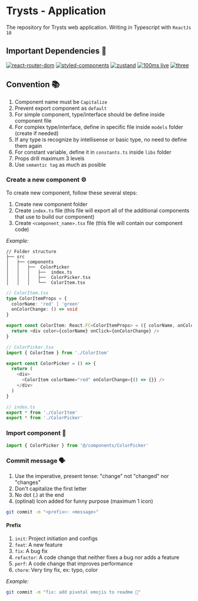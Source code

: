 # Trysts - Application

The repository for Trysts web application. Writing in Typescript with `ReactJs 18`

## Important Dependencies 🌈

[![react-router-dom](https://img.shields.io/badge/react--router--dom-%5E6.8.1-green)](https://reactrouter.com/)
[![styled-components](https://img.shields.io/badge/styled--components-%5E5.3.6-green)](https://styled-components.com/)
[![zustand](https://img.shields.io/badge/zustand-%5E4.3.2-green)](https://zustand-demo.pmnd.rs/)
[![100ms live](https://img.shields.io/badge/%40100mslive%2Freact--sdk-%5E0.6.3-green)](https://www.npmjs.com/package/@100mslive/react-sdk/)
[![three](https://img.shields.io/badge/three-%5E0.149.0-green)](https://www.npmjs.com/package/@100mslive/react-sdk/)

## Convention 📚

1. Component name must be `Capitalize`
2. Prevent export component as `default`
3. For simple component, type/interface should be define inside component file
4. For complex type/interface, define in specific file inside `models` folder (create if needed)
5. If any type is recognize by intellisense or basic type, no need to define them again
6. For constant variable, define it in `constants.ts` inside `libs` folder
7. Props drill maximum 3 levels
8. Use `semantic tag` as much as posible

### Create a new component ⚙️

To create new component, follow these several steps:

1. Create new component folder
2. Create `index.ts` file (this file will export all of the additional components that use to build our component)
3. Create `<component_name>.tsx` file (this file will contain our component code)

_Example:_

```
// Folder structure
├── src
│   ├── components
│   │   ├──  ColorPicker
│   │   │   ├──  index.ts
│   │   │   ├──  ColorPicker.tsx
│   │   │   └──  ColorItem.tsx
```

```typescript
// ColorItem.tsx
type ColorItemProps = {
  colorName: 'red' | 'green'
  onColorChange: () => void
}

export const ColorItem: React.FC<ColorItemProps> = ({ colorName, onColorChange }) => {
  return <div color={colorName} onClick={onColorChange} />
}
```

```typescript
// ColorPicker.tsx
import { ColorItem } from './ColorItem'

export const ColorPicker = () => {
  return (
    <div>
      <ColorItem colorName="red" onColorChange={() => {}} />
    </div>
  )
}
```

```typescript
// index.ts
export * from './ColorItem'
export * from './ColorPicker'
```

### Import component 💾

```typescript
import { ColorPicker } from '@/components/ColorPicker'
```

### Commit message 🗣

1. Use the imperative, present tense: "change" not "changed" nor "changes"
2. Don't capitalize the first letter
3. No dot (.) at the end
4. (optinal) Icon added for funny purpose (maximum 1 icon)

```bash
git commit -m "<prefix>: <message>"
```

#### Prefix

1. `init`: Project initiation and configs
2. `feat`: A new feature
3. `fix`: A bug fix
4. `refactor`: A code change that neither fixes a bug nor adds a feature
5. `perf`: A code change that improves performance
6. `chore`: Very tiny fix, ex: typo, color

_Example:_

```bash
git commit -m "fix: add pivotal emojis to readme 🌈"
```

